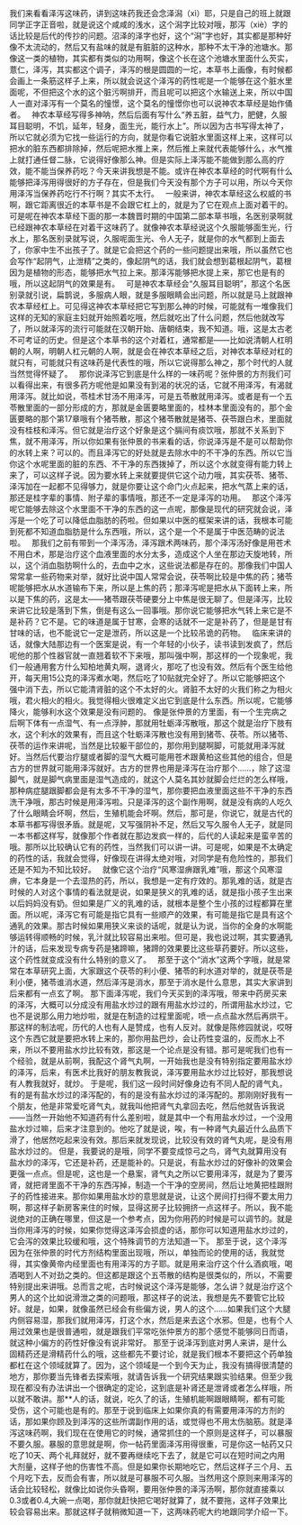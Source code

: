 我们来看看泽泻这味药，讲到这味药我还会念泽潟（xì）耶，只是自己的班上就跟同学正字正音啦，就是说这个咸咸的浅水，这个潟字比较对哦，那泻（xiè）字的话比较是后代的传抄的问题。沼泽的泽字也好，这个“潟”字也好，其实都是那种好像不太流动的，然后又有盐味的就是有脏脏的这种水，那种不太干净的池塘水。那像这一类的植物，其实都有类似的功用啊，像这个长在这个池塘水里面什么芡实，薏仁，泽泻，其实都这个调子，泽泻的根是圆圆的一坨，本草书上画像，有时候都会画上一条筋这样子上来，所以就会说这个泽泻的药性呢是一个能够在这个脏水里面呢，不但把这个水的这个脏污啊排开，而且呢可以把这个水输送上来，所以中国人一直对泽泻有一个莫名的憧憬，这个莫名的憧憬你也可以说神农本草经是始作俑者。
 
神农本草经写得多神呐，然后后面有写什么“养五脏，益气力，肥健，久服耳目聪明，不饥，延年，轻身，面生光，能行水上”。所以因为古书写得太神了，所以它就必须为它找一些运行的方向，就是你看它说脏水里面这样上来，这样可以把水的脏东西都排除掉，然后呢把水推上来，然后推上来就代表能够什么，水气推上就打通任督二脉，它说得好像那么神。但是实际上泽泻能不能做到那么高的疗效，能不能当保养药吃？今天来讲我想是不能。或许在神农本草经的时代啊有什么能够把泽泻用得很好的方子存在，但是我们今天没有那个方子可以用，所以今天你用泽泻当保养药吃行不行啊？其实不太行。
 
一般来讲，神农本草经这么权威的书啊，跟它距离很近的本草书是不会跟它杠上的，就是为了它在观点上面对着干的。可是呢在神农本草经下面的那一本魏晋时期的中国第二部本草书哦，名医别录啊就已经跟神农本草经在对着干这味药了。就像神农本草经说这个久服能够面生光，行水上，那名医别录就写说，久服呢面生光、令人无子，就是你的水气都到上面去了，你家中生不出孩子了。就是它会把这个药的一些问题提出来哦，所以虽然它也会写作“起阴气，止泄精”之类的，像起阴气的话，我们就会想到葛根起阴气，葛根因为是植物的形态，能够把水气拉上来。那泽泻能够把水提上来，那它也是有的哦，所以这起阴气的效果是有。
 
可是神农本草经会“久服耳目聪明”，那这个名医别录就引说，扁鹊说，多服病人眼，就是多服眼睛会出问题，所以就是马上就跟神农本草经杠上。可见得这神农本草经把它写到那么神的时候，可能就有一堆像我们这样的无知的家庭主妇就开始照着吃哦，然后就吃出了什么问题，然后他就改写了，所以就泽泻的流行可能就在汉朝开始、唐朝结束，我不知道。哦，这是太古老不可考证的历史。但是这个本草书的这个对着杠，通常都是——比如说清朝人杠明朝的人啊，明朝人杠元朝的人啊，就是会在神农本草经之后，对神农本草经对杠的就只有，可能就只有这味药是代表性的哦，所以它说得那么神之，那个时代的人就当然觉得怀疑了。
 
那你说泽泻它到底是什么样的一味药呢？张仲景的方剂我们可以看得出来，有很多药方呢他是如果没有到渴的状况的话，它就不用泽泻，有渴就用泽泻。就比如说，苓桂术甘汤不用泽泻，可是五苓散就用泽泻。或者是有一个五苓散里面的一部分形成的方，那就是金匮要略里面的，桂林本里面没有的，那个金匮要略的那个第17章哦有个猪苓散，那这个猪苓散就是猪苓、茯苓跟白术，里面就没有桂枝和泽泻。但它就是治疗这个好象是这个膈间有痰饮哦，那就不关系到下焦，就不用泽泻，所以你如果有张仲景的书来看的话，你说泽泻是不是可以帮助你的水转上来？可以的。而且泽泻它的好处就是去除水中的不干净的东西。所以它当你这个水呢里面的脏的东西、不干净的东西拨掉了，所以这个水就变得有能力转上来了，可以这样子说。因为要水转上来就要提供它这个动力哦，其实茯苓、猪苓、泽泻加在一起都不见得够力，就是你要让这个命门火点起来，把水气蒸上来的话，那还是桂字辈的事情、附子辈的事情哦，那还不一定是泽泻的功用。
 
那这个泽泻呢它能够去除这个水里面不干净的东西的这一点呢，那像是现代的研究就会说，泽泻是一个吃了可以降低血脂肪的药啦。但如果以中医的框架来讲的话，我根本可能到死都不知道血脂肪是什么东西哦，所以，这个是一个不是属于中医范畴的说法啦。
 
那我们之前有带到一个泽泻汤，泽泻跟术两味药，那个泽泻汤好像是用苍术不用白术，那是治疗这个血液里面的水分太多，造成这个人坐在那边天旋地转，所以，这个消血脂肪啊什么的，去血中之水，这些说法都是存在的。那像我们中国人常常拿一些药物来对举，就好比说中国人常常会说，茯苓啊比较是中焦的药；猪苓呢能够把水从水道输布下来，所以是上焦的药；那泽泻呢是把水从下面转上来，所以是下焦的药，这是太——猪苓跟茯苓硬要分上中焦是很无聊了。但是泽泻，比较来讲它比较是落到下焦，倒是有这么一回事哦。那你说它能够把水气转上来它是不是补药？它不是。它的味道是属于甘寒，会寒的话就不一定是补药了，但是是甘有甘味的话，也不能说它一定是泄药，所以这是一个比较吊诡的药物。
 
临床来讲的话，就像大陆那边有一个医案是说，有一个年轻的小伙子，读书读到发疯了，然后呢他的那个性器官就一直翘着软不下来哦，那叫强中啊，那这样的一个现象呢，我们一般通用套方什么知柏地黄丸啊，退肾火，那吃了也没有效。然后有个医生给他开，每天用15公克的泽泻煮水喝，然后吃了10贴就完全好了。所以它能够把这个强中消下去，所以它能清肾脏的这个不太好的火。肾脏不太好的火我们称之为相火哦，君火相火的相火。我觉得相火很难定义出它到底是什么东西。所以呢，它能够降火，能够利水这个效果是没有问题的。
像是张仲景的方里面，有一个生完病之后啊下体有一点湿气、有一点浮肿，那就用牡蛎泽泻散哦，那这个就是治疗下肢有水，这个利水的效果有，而且这个牡蛎泽泻散也没有用到猪苓、茯苓。所以猪苓、茯苓的运作来讲呢，当然是比较躯干部位的，那你用到腿啊脚，可能就用泽泻就好。当然后代要治疗腿或者脚的湿气大概可能用苍术跟黄柏这些其他的组合，但是古方的世界就可能用泽泻就好。古方的世界也用是泽泻在治疗那个……，除了这湿脚气，就是脚气病里面是湿气造成的，就这个人莫名其妙就脚会烂烂的怎么样哦，那种病症腿跟脚都会是有太多不干净的湿气，那你要把血液里面这些不干净的东西洗干净哦，那古时候是用泽泻啦。只是泽泻的这个副作用啊，就是没有病的人吃久了什么眼睛会坏啊，然后，生殖机能会坏啊。然后，那可是，你说它，就是古代的本草书都写得很矛盾。就是呢，又写强阴补不足，然后又写久服令人无子，就是同一本书都这样写，就像那个作者就在那边发疯一样的，后代的人读起来是蛮辛苦的哦。那所以比较确认它有的药性，当然我们可以讲一讲。可是呢，如果是不太确定的药性的话，我就会觉得，好像现在讲得太绝对哦，对同学是有危险性的，那我们还是不知为不知比较好。
 
就像它这个治疗“风寒湿痹跟乳难”哦，那这个风寒湿痹，它本身是一个去湿热的药，所以，我想是一定有疗效的。那乳难的话，就是古时候的人对这个事情的看法就是说，如果是狭义的乳难的话，就是指小孩子生出来以后妈妈没有奶。但如果是广义的乳难的话，就根本是整个生小孩的过程都算在里面。所以呢，泽泻它有可能是指它具有一些顺产的效果，有可能是指它是具有这个通乳的效果。那古时候如果用狭义来谈的话呢，就是认为说，当你的全身的水啊能够运转得顺畅的时候，乳汁就比较容易出来啦。但可是，我也说过啊，其实要通乳汁的话，后来发现专病专药是猪蹄嘛，猪蹄的效果要比这些草药要好。所以这些，这个药性就变成没有什么特别的意义了。
 
那至于这个“消水”这两个字哦，就是常常在本草研究上面，大家跟这个茯苓的利小便、猪苓的利水道对举的，就是茯苓是利小便，猪苓谁消水道，然后泽泻是消水，那至于消水是什么意思，其实大家讲到后来都有一点玄了啊。
那下面泽泻呢，我们今天买到的泽泻哦，带来中药房买来的泽泻，大概可以分成没有用盐水炒过的跟有用盐水炒过的，所谓用盐水炒过，它也不是说那么用力地炒啦，就是在制造的过程里面呢，喷一点点盐水然后再烘干。那这样的制法呢，历代的人也有人是赞成，也有人反对。就像是陈修园就说，哎呀这个东西它就是要把水转上来的，那你用盐巴炒，会让药性变温的，反而水上不来，所以不要用盐水炒比较有效，那这是一个论点是没有错。那可是呢我们也有一个经验，就是从前啊，我配这个肾气丸啊，一开始我也是没有特别指定要用盐水炒的泽泻，后来，有医术比我好的朋友教我说，泽泻要用盐水炒过比较好，那我想说有人教我就好，就炒。
于是呢，我们这一段时间好像身边有不同人配的肾气丸，有的是有盐水炒过的泽泻配的，有的是没有盐水炒过的泽泻配的。那刚刚好我有一个朋友，他是非常爱吃肾气丸，就我叫他把肾气丸拿回去吃，然后他就告诉我说——当然一开始他不知道药有什么差别啦，就是其中一个有用盐水炒过，一个没用盐水炒过嘛，后来才注意到的。他吃了就是说，唉，有一种肾气丸最近什么品质下滑了，他居然吃起来没有效。那后来就发现说，比较没有效的肾气丸呢，是没有用盐水炒过的。
但是，我要说的是哦，同学不要变成惊弓之鸟，肾气丸就算用没有盐水炒的泽泻，它还是补药，还是能补的。只是说，有盐水炒过的好像补的效果会更强一点点。但是呢，这也是一个悬案，肾气丸之所以它要用泽泻，就是为了要泻肾，就把肾里面不干净的东西泻掉，制造一个干净的空房间，然后让地黄把桂跟附子的药性接进来。那你如果用盐水炒的意思就是说，让这个房间打扫得不要太用力啊，那这样子新房客来住的时候，显得这房子比较拥挤一点这样子。所以，我不能说绝对的正确在哪里，但这是一个参考点，因为你用药的时候是可以调节的。就是当你用泽泻的时候，如果你觉得这泽泻会损虚的话，那你可以知道用盐水炒过的，它会泻的效果比较缓和哦，这个特殊调节的方法知道一下。
那至于说，这个泽泻因为在张仲景的时代方剂结构里面出现哦，所以，单独而论的使用的话，我就觉得，其实像黄帝内经里面也有用泽泻的方子耶。就是用来治疗这个什么酒疯哦，喝酒喝到人不对劲之类的。但这都是跟这个五苓散的结构是很类似的，所以，不需要特别提出来讲哦。总而言之呢，古时候说这个泽泻是能够，怎么讲？就是治疗这个男人的这个比如说滑泄之类的问题哦，那这样子的说法，我想是先不要管它比较好。就是，如果，就像虽然已经会有些偏方说，男人的这个……如果我们这个大腿内侧容易湿，那我们就用泽泻，打这个水，然后是来去这个水邪。但是，也有个人用过效果也是很普通啦，就是跟我们平常吃张仲景方的那个感觉不能够同日而语，就这种小偏方的药性好像没有说非常好。
那至于说泽泻到底对男人来讲，是什么固精药还是滑精药什么的哦，这些都先不要讨论，就是我们根本不要把这个药单独都杠在这个领域就算了。因为，这个领域是一个到今天为止，我没有搞得很清楚的地方，那你要当先锋者去探索哦，就请告诉我一个研究结果跟实验结果。但至少我现在都没有办法讲出一个很确定的定论，这到底是补肾还是泄肾或者怎么样哦，所以就不敢讲。那**人的话，就说，吃久了的话，生殖机能啊跟眼睛啊，都有可能受伤，这个可能也是有的。那至于说到临床上如果你真的有需要用泽泻的方剂的话，那如果你顾及到泽泻的这些所谓副作用的话，或觉得也不用太伤脑筋。就是泽泻这味药啊，我们现在在使用它的时候，通常抓住的一个原则是这样子，可以暴服不要久服。暴服的意思就是啊，你一帖药里面泽泻用得很重，可是你这一帖药又只吃了10天、两个礼拜就好，就不要再继续吃下去了，就是它可以在短时间之内用大剂量，这样子他的伤害性不高。但是如果你长期地吃它，然后这样子三个月、五个月吃下去，反而会有害，所以就是可暴服不可久服。当然用这个原则来用泽泻的话会比较轻松，就像比如说你头昏啊，要用张仲景的泽泻汤啊，那你就直接乘以0.3或者0.4,大碗一点喝，那你就赶快把它喝好就算了，就不要拖，这样子效果比较会容易出来。那就这样子就稍微知道一下，这两味药呢大约地跟同学介绍一下。
